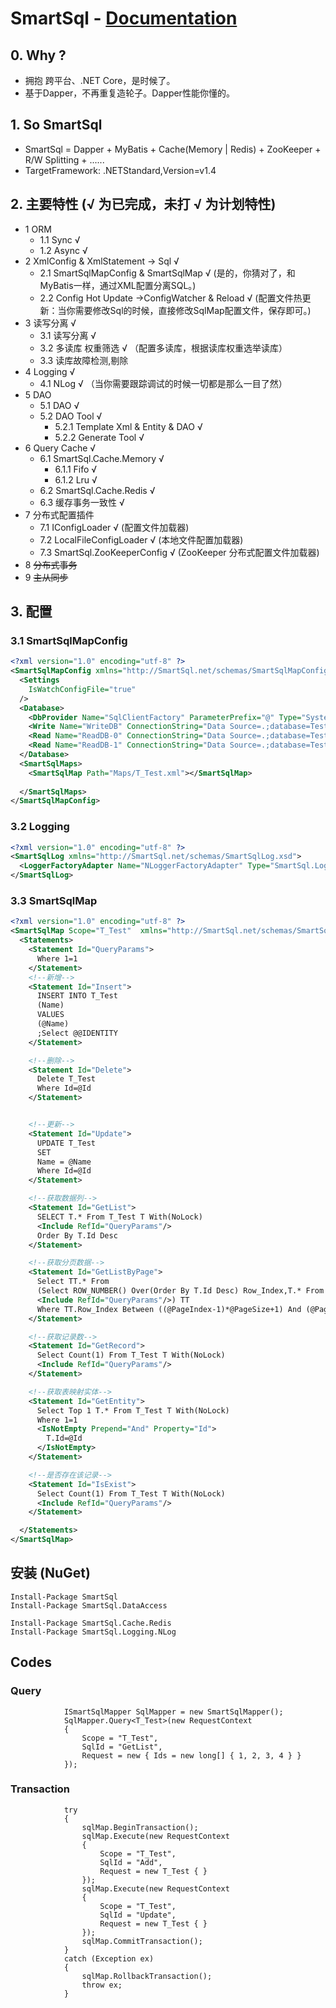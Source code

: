 # SmartSql - [Documentation](https://ahoo-wang.gitbooks.io/smartsql/content/)
## 0. Why ?
 - 拥抱 跨平台、.NET Core，是时候了。 
 - 基于Dapper，不再重复造轮子。Dapper性能你懂的。
 
## 1. So SmartSql
 - SmartSql = Dapper + MyBatis + Cache(Memory | Redis) + ZooKeeper + R/W Splitting + ......
 - TargetFramework: .NETStandard,Version=v1.4

## 2. 主要特性 (√ 为已完成，未打 √ 为计划特性)
- 1 ORM 
  - 1.1 Sync √
  - 1.2 Async √
- 2 XmlConfig & XmlStatement -> Sql  √
  - 2.1 SmartSqlMapConfig & SmartSqlMap √  (是的，你猜对了，和MyBatis一样，通过XML配置分离SQL。)
  - 2.2 Config Hot Update ->ConfigWatcher & Reload √ (配置文件热更新：当你需要修改Sql的时候，直接修改SqlMap配置文件，保存即可。)
- 3 读写分离 √
  - 3.1 读写分离 √ 
  - 3.2 多读库 权重筛选 √ （配置多读库，根据读库权重选举读库）
  - 3.3 读库故障检测,剔除 
- 4 Logging √
  - 4.1 NLog √ （当你需要跟踪调试的时候一切都是那么一目了然）
- 5 DAO
  - 5.1 DAO √
  - 5.2 DAO Tool  √
    - 5.2.1 Template Xml & Entity & DAO  √
    - 5.2.2 Generate Tool  √
- 6 Query Cache  √
  - 6.1 SmartSql.Cache.Memory  √
      - 6.1.1 Fifo  √
      - 6.1.2 Lru  √
  - 6.2 SmartSql.Cache.Redis  √
  - 6.3 缓存事务一致性  √
- 7 分布式配置插件 
  - 7.1 IConfigLoader  √ (配置文件加载器)
  - 7.2 LocalFileConfigLoader  √ (本地文件配置加载器)
  - 7.3 SmartSql.ZooKeeperConfig √ (ZooKeeper 分布式配置文件加载器)
- 8 ~~分布式事务~~
- 9 ~~主从同步~~

## 3. 配置

### 3.1 SmartSqlMapConfig
``` Xml
<?xml version="1.0" encoding="utf-8" ?>
<SmartSqlMapConfig xmlns="http://SmartSql.net/schemas/SmartSqlMapConfig.xsd">
  <Settings
    IsWatchConfigFile="true"
  />
  <Database>
    <DbProvider Name="SqlClientFactory" ParameterPrefix="@" Type="System.Data.SqlClient.SqlClientFactory,System.Data.SqlClient"/>
    <Write Name="WriteDB" ConnectionString="Data Source=.;database=TestDB;uid=sa;pwd=SmartSql.net"/>
    <Read Name="ReadDB-0" ConnectionString="Data Source=.;database=TestDB;uid=sa;pwd=SmartSql.net" Weight="80"/>
    <Read Name="ReadDB-1" ConnectionString="Data Source=.;database=TestDB;uid=sa;pwd=SmartSql.net" Weight="20"/>
  </Database>
  <SmartSqlMaps>
    <SmartSqlMap Path="Maps/T_Test.xml"></SmartSqlMap>
    
  </SmartSqlMaps>
</SmartSqlMapConfig>
``` 
### 3.2 Logging
``` xml
<?xml version="1.0" encoding="utf-8" ?>
<SmartSqlLog xmlns="http://SmartSql.net/schemas/SmartSqlLog.xsd">
  <LoggerFactoryAdapter Name="NLoggerFactoryAdapter" Type="SmartSql.Logging.Impl.NLoggerFactoryAdapter,SmartSql.Logging.NLog"/>
</SmartSqlLog>
```

### 3.3 SmartSqlMap
``` xml
<?xml version="1.0" encoding="utf-8" ?>
<SmartSqlMap Scope="T_Test"  xmlns="http://SmartSql.net/schemas/SmartSqlMap.xsd">
  <Statements>
    <Statement Id="QueryParams">
      Where 1=1
    </Statement>
    <!--新增-->
    <Statement Id="Insert">
      INSERT INTO T_Test
      (Name)
      VALUES
      (@Name)
      ;Select @@IDENTITY
    </Statement>

    <!--删除-->
    <Statement Id="Delete">
      Delete T_Test
      Where Id=@Id
    </Statement>


    <!--更新-->
    <Statement Id="Update">
      UPDATE T_Test
      SET
      Name = @Name
      Where Id=@Id
    </Statement>

    <!--获取数据列-->
    <Statement Id="GetList">
      SELECT T.* From T_Test T With(NoLock)
      <Include RefId="QueryParams"/>
      Order By T.Id Desc
    </Statement>

    <!--获取分页数据-->
    <Statement Id="GetListByPage">
      Select TT.* From
      (Select ROW_NUMBER() Over(Order By T.Id Desc) Row_Index,T.* From T_Test T With(NoLock)
      <Include RefId="QueryParams"/>) TT
      Where TT.Row_Index Between ((@PageIndex-1)*@PageSize+1) And (@PageIndex*@PageSize)
    </Statement>

    <!--获取记录数-->
    <Statement Id="GetRecord">
      Select Count(1) From T_Test T With(NoLock)
      <Include RefId="QueryParams"/>
    </Statement>

    <!--获取表映射实体-->
    <Statement Id="GetEntity">
      Select Top 1 T.* From T_Test T With(NoLock)
      Where 1=1
      <IsNotEmpty Prepend="And" Property="Id">
        T.Id=@Id
      </IsNotEmpty>
    </Statement>

    <!--是否存在该记录-->
    <Statement Id="IsExist">
      Select Count(1) From T_Test T With(NoLock)
      <Include RefId="QueryParams"/>
    </Statement>

  </Statements>
</SmartSqlMap>
```
## 安装 (NuGet)
```
Install-Package SmartSql
Install-Package SmartSql.DataAccess

Install-Package SmartSql.Cache.Redis
Install-Package SmartSql.Logging.NLog

```
## Codes
### Query
``` CSharp
            ISmartSqlMapper SqlMapper = new SmartSqlMapper();
            SqlMapper.Query<T_Test>(new RequestContext
            {
                Scope = "T_Test",
                SqlId = "GetList",
                Request = new { Ids = new long[] { 1, 2, 3, 4 } }
            });
```
### Transaction
``` CSharp
            try
            {
                sqlMap.BeginTransaction();
                sqlMap.Execute(new RequestContext
                {
                    Scope = "T_Test",
                    SqlId = "Add",
                    Request = new T_Test { }
                });
                sqlMap.Execute(new RequestContext
                {
                    Scope = "T_Test",
                    SqlId = "Update",
                    Request = new T_Test { }
                });
                sqlMap.CommitTransaction();
            }
            catch (Exception ex)
            {
                sqlMap.RollbackTransaction();
                throw ex;
            }
```
